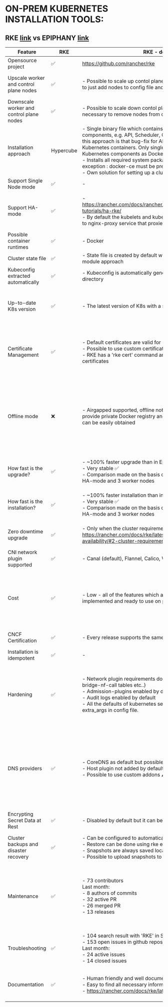 # ON-PREM KUBERNETES INSTALLATION TOOLS:

## RKE [link](https://github.com/rancher/rke) vs EPIPHANY [link](https://github.com/epiphany-platform/epiphany)

| Feature                                  | RKE                | RKE - description  | Epiphany           | Epiphany - description    | Kubespray                 | Kubespray - description | Kubeone                 | Kubeone - description |
| ---------------------------------------- | ------------------ | -------------------| ------------------ | ------------------------- | ------------------------- | ----------------------- | ----------------------- | --------------------- |
| Opensource project                       | :white_check_mark: | https://github.com/rancher/rke | :white_check_mark: | https://github.com/epiphany-platform/epiphany | :white_check_mark: | https://github.com/kubernetes-sigs/kubespray | :white_check_mark: | https://github.com/kubermatic/kubeone |
| Upscale worker and control plane nodes   | :white_check_mark: | - Possible to scale up contol plane and worker nodes. It is necessary to just add nodes to config file and execute 'rke up' | :white_check_mark: | - Possible to scale up contol plane and worker nodes. It is necessary to add new nodes to config file, switch some flags and execute 'epicli apply' | :white_check_mark: | - Possible to scale up contol plane and worker nodes. It is necessary to add new nodes to config filen and execute 'ansible-playbook'<br /> - https://kubespray.io/#/docs/nodes | :x: | - No informations how to do it on prem |
| Downscale worker and control plane nodes | :white_check_mark: | - Possible to scale down contol plane and worker nodes. It is necessary to remove nodes from config file and execute 'rke up' | :x: | - | :white_check_mark: | - Possible to scale down contol plane and worker nodes. It is necessary to remove nodes from config file and execute 'ansible-playbook'<br /> - https://kubespray.io/#/docs/nodes | :x: | - No informations how to do it on prem |
| Installation approach                    | Hypercube | - Single binary file which contains all set of core Kubernetes components, e.g. API, Scheduler, Controller, etc. The problem with this approach is that bug-fix for API causes update of all core Kubernetes containers. Only single endpoint to download the binary. Kubernetes components as Docker containers - also kubelet.<br /> - Installs all required system packages automatically with one exception : docker-ce must be pre-installed on all nodes :warning:<br /> - Own solution for setting up a cluster based on the GO language | Kubeadm | - Based on python and ansible tool, uses kubeadm | Kubeadm | - Can be managed using pre-built docker images form quay.io, ansible based<br /> - Installs all required system packages automatically  | Kubeadm | - Installed from a single statically-linked binary, based on Ansible and Kubeadm<br /> - Installs all required system packages automatically |
| Support Single Node mode                 | :white_check_mark: | -                  | :white_check_mark: | - | :white_check_mark: | -                  | :white_check_mark: | -                  |
| Support HA-mode                          | :white_check_mark: | - https://rancher.com/docs/rancher/v2.x/en/installation/resources/k8s-tutorials/ha-rke/<br /> - By default the kubelets and kube-proxies are configured to connect to nginx-proxy service that proxies all requests to all master nodes | :white_check_mark: | - https://github.com/epiphany-platform/epiphany/blob/develop/docs/design-docs/kubernetes-ha/kubernetes-ha.md<br /> - Based on idea from kubespray HA-mode, on every node lightweight load-balancer is installed that proxies all requests to all master nodes | :white_check_mark: | - On every non master node lightweight load-balancer (nginx proxy) is installed that proxies all requests to all master nodes | :white_check_mark: | - Very poorly documented. Only master components are configured out of the box in HA mode, in order to achieve full high availability we should apply manually a similar solution as in Epiphany |
| Possible container runtimes              | :white_check_mark: | - Docker | :white_check_mark: | - Docker | :white_check_mark: | - Docker (default), containerd, cri-o | :white_check_mark: | - Docker (default), containerd<br /> - It's expected that the Docker support will be removed in Kubernetes 1.22 :warning: |
| Cluster state file                       | :white_check_mark: | - State file is created by default what can be very useful in case of module approach | :x: | - | :x: | - | :x: | - |
| Kubeconfig extracted automatically       | :white_check_mark: | - Kubeconfig is automatically generated for the RKE cluster in local directory | :x: | - Only for installation process | :x: | - | :white_check_mark: | - Kubeconfig is automatically generated for the Kubeone cluster in local directory |
| Up-to-date K8s version                   | :white_check_mark: | - The latest version of K8s with a slight delay | :x: | - Usually two minor version behind the upstream version | - The latest version of K8s with a slight delay | :x: | - Usually two minor version behind the upstream version |
| Certificate Management                   | :white_check_mark: | - Default certificates are valid for 10 years<br /> - Possible to use custom certificates<br /> - RKE has a 'rke cert' command and it is possible to easily rotate the certificates | :white_check_mark: | - Default certificates are valid for one year (possible to set custom value)<br /> - Possible to use custom CA certificates<br /> - Epiphany has a ability to renew the certificates | :white_check_mark: | - Certficates are valid by default for one year<br />  - There is no official possibility to use custom certificate<br /> - Kubespray supports rotating certificates used for etcd and Kubernetes components, but some manual steps may be required<br /> - https://kubespray.io/#/docs/upgrades?id=upgrade-considerations | :white_check_mark: | - Certficates are valid by default for one year<br /> - It is not officially documented but certificates are renew during cluster upgrade<br /> - There is no official possibility to use custom certificate |
| Offline mode                             | :x: | - Airgapped supported, offline not fully supported, we need to provide private Docker registry and the list of required docker images can be easily obtained | :white_check_mark: | - | :x: | - Not fully supported / automated<br /> - Docker images and binary files (kubeadm, kubectl, ...) can be downloaded automatically<br /> - Ddownload procedure requires exising 2-node online cluster :warning:<br /> - Download procedure fails if there is no "/etc/kubernetes/" folder present on the machines<br /> - User needs to provide on-prem docker-registry and http server<br /> - https://kubespray.io/#/docs/offline-environment | :x: | - Not fully supported / automated<br /> - Provides a script to download docker images<br /> - User needs to provide on-prem docker-registry <br /> - User needs to take care of system packages<br /> - https://docs.kubermatic.com/kubermatic/v2.14/advanced/offline_mode/ |
| How fast is the upgrade?                 | :white_check_mark: | - ~100% faster upgrade than in Epiphany<br /> - Very stable :white_check_mark: <br />  - Comparison made on the basis of cluster with 3 master nodes in HA-mode and 3 worker nodes  | :x: | - ~100% longer upgrade than in RKE<br /> - Comparison made on the basis of cluster with 3 master nodes in HA-mode and 3 worker nodes using custom repository feature. Without using the feature, the process is even much more longe (2-3 times). | :white_check_mark: | - ~60% faster upgrade than in Epiphany<br /> - Occasional failures <br /> - Comparison made on the basis of cluster with 3 master nodes in HA-mode and 3 worker nodes | :white_check_mark: | - ~70% faster upgrade than in Epiphany<br /> - Stable on KVM<br /> - Comparison made on the basis of cluster with 3 master nodes in HA-mode and 3 worker nodes |
| How fast is the installation?            | :white_check_mark: | - ~100% faster installation than in Epiphany<br /> - Very stable :white_check_mark: <br /> - Comparison made on the basis of cluster with 3 master nodes in HA-mode and 3 worker nodes | :x: | - ~100% longer installation than in RKE<br /> - Comparison made on the basis of cluster with 3 master nodes in HA-mode and 3 worker nodes using custom repository feature. Without using the feature, the process is even much more longe (2-3 times). | :white_check_mark: | - ~60% faster installation than in Epiphany<br /> - Occasional failures<br /> - Comparison made on the basis of cluster with 3 master nodes in HA-mode and 3 worker nodes | :white_check_mark: | - ~70% faster installation than in Epiphany<br /> - It was not possible to install on Azure online, failed repeatedly :warning:, stable on KVM<br /> - Comparison made on the basis of cluster with 3 master nodes in HA-mode and 3 worker nodes |
| Zero downtime upgrade                    | :white_check_mark: | - Only when the cluster requirements are meet: https://rancher.com/docs/rke/latest/en/upgrades/maintaining-availability/#2-cluster-requirements | :white_check_mark: | - Only when the cluster requirements are meet: https://github.com/epiphany-platform/epiphany/blob/develop/docs/home/howto/UPGRADE.md | :white_check_mark: | - Using ansible upgrade playbook and only when the cluster requirements are meet, check gracful upgrade: https://kubespray.io/#/docs/upgrades | :white_check_mark: | - Only when the cluster requirements are meet, upgrade is procesing node by node in place, more: https://docs.kubermatic.com/kubeone/v1.0/upgrading/ | 
| CNI network plugin supported             | :white_check_mark: | - Canal (default), Flannel, Calico, Weave | :white_check_mark: | - Flannel (default), Calico, Canal | :white_check_mark: | - Calico (default), canal, cilium, flannel, kube-ovn, kube-router, macvlan, ovn4nfv, weave | :white_check_mark: | - Canal (default), weave |
| Cost                                     | :white_check_mark: | - Low - all of the features which are in Epiphany are already well implemented and ready to use on production | :x: | - High - Epiphany team need to mantain all the code and upgrades | :white_check_mark: | - Medium - almost all of the features which are in Epiphany are already implemented but there are still a lot of code which could be improved and added | - High - lots of code need to be added and improved in order to have the epiphany features |
| CNCF Certification                       | :white_check_mark: | - Every release supports the same APIs as upstream Kubernetes | :x: | - Epiphany is only based on Kubeadm which has CNCF Certification. Every release supports the same APIs as upstream Kubernetes | :white_check_mark: | - Every release supports the same APIs as upstream Kubernetes | :white_check_mark: | - Every release supports the same APIs as upstream Kubernetes |
| Installation is idempotent               | :white_check_mark: | - | :x: | - Lots of indempotent issue repoted | :white_check_mark: | - https://github.com/kubermatic/kubeone/pull/663 |
| Hardening                                | :white_check_mark: | - Network plugin requirements done by default ( IP forwarding, bridge-nf-call tables etc..)<br /> - Admission-plugins enabled by default<br /> - Audit logs enabled by default<br /> - All the defaults of kubernetes services can be changed using the extra_args in config file. | :white_check_mark: | - All the hardening (IP forwarding, bridge-nf-call tables etc..) is done by default and mantain by Epiphany Team using usually ansible modules<br /> - Audit logs enabled by default<br /> - Admission-plugins enabled by default<br /> - All the defaults of kubernetes services can be changed using parameters in config file, if no we can add the possibility. | :x: | - Network plugin requirements done by default ( IP forwarding, bridge-nf-call tables etc..)<br /> - Admission-plugins enabled by default but there are still some of them which should be added in manifest file<br /> - Audit logs disabled by default<br /> - Lots of the defaults of kubernetes services can be changed using manifest files but there are still some parameters which are not configurable in manifest config file | :x: | - Network plugin requirements done by default ( IP forwarding, bridge-nf-call tables etc..)<br /> - Admission-plugins enabled by default but there are still some of them which should be added in manifest file<br /> - Audit logs disabled by default<br /> - Lots of the defaults of kubernetes services can be changed using manifest files but there are still some parameters which are not configurable in manifest config file |
| DNS providers                            | :white_check_mark: | - CoreDNS as default but possible to use kube-dns<br /> - Host plugin not added by default<br /> - Possible to use custom addons :warning: | :white_check_mark: | - CoreDNS as default | - Config map is updated by default with host plugin using ansible and kubectl | :white_check_mark: | - CoreDNS by default, possible to use: CoreDNS Dual mode, Manual mode or none<br /> - Host plugin is not added by default | :white_check_mark: | - CoreDNS as default <br /> - Possible to use custom addons :warning: |
| Encrypting Secret Data at Rest           | :white_check_mark: | - Disabled by default but it can be enabled easily | :white_check_mark: | - Enabled by default, can be easily disbaled | :white_check_mark: | - Disabled by default, can be easily enabled | :x: | - Disabled by default, not configurable |
| Cluster backups and disaster recovery    | :white_check_mark: | - Can be configured to automatically take snapshots of etcd<br /> - Restore can be done using rke etcd snapshot-restore command <br /> - Snapshots are always saved locally in /opt/rke/etcd-snapshots <br /> - Possible to upload snapshots to Amazon S3 backend | :white_check_mark: | - Can be done using epicli backup command<br /> - Default backup location is defined on repository host<br /> - Possible backend storage for snapshots: Azure Blob Storage, Amazon S3, NAS and any other attached storage<br /> - Restore can be done using epicli recovery command | :x: | - Very poorly documented, but looking at the code it can be possible to run manually ready to use ansible playbook and save etcd backup locally, nothing more | :white_check_mark: | - Backup is possible to do automcaticaly to AWS S3 bucket using backup addon, recovery process must be done manually |
| Maintenance                              | :white_check_mark: | - 73 contributors<br /> Last month:<br /> - 8 authors of commits<br /> - 32 active PR<br /> - 26 merged PR<br /> - 13 releases | :white_check_mark: | - 23 contributors<br /> Last month:<br /> - 6 authors of commits<br /> - 36 active PR<br /> - 29 merged PR<br /> - 1 release | :white_check_mark: | - 702 contributors<br /> Last month:<br /> - 26 authors of commits<br /> - 86 active PR<br /> - 75 merged PR<br /> - 1 release | - 36 contributors<br /> Last month:<br /> - 3 authors of commits<br /> - 9 active PR<br /> - 6 merged PR<br /> - 1 release |
| Troubleshooting                          | :white_check_mark: | - 104 search result with 'RKE' in Stack Overflow community<br /> - 153 open issues in github repository<br /> Last month:<br /> - 24 active issues<br /> - 14 closed issues | :white_check_mark: | - No activity in Stack Overflow community<br /> - 298 open issues in github repository<br /> Last month:<br /> - 43 active issues<br /> - 18 closed issues | :white_check_mark: | - 374 search result with 'Kubespray' in Stack Overflow community<br /> - 142 open issues in github repository<br /> Last month:<br /> - 85 active issues<br /> - 57 closed issues | :white_check_mark: | - No activity in Stack Overflow community<br /> - 42 open issues in github repository<br /> Last month:<br /> - 24 active issues<br /> - 12 closed issues |
| Documentation                            | :white_check_mark: | - Human friendly and well documented <br /> - Easy to find all necessary information<br /> - https://rancher.com/docs/rke/latest/en/ | :white_check_mark: | - Need to be improved<br /> - Almost all necessary topics are covered <br /> - All the documentation in .md files in github repository<br /> - Already created task for the improvment<br /> - https://github.com/epiphany-platform/epiphany | :white_check_mark: | - Human friendly documentation but a lot of inaccurate information, need to be still improved<br /> - https://kubespray.io/#/ | :white_check_mark: | - No examples documented for on-prem installation, a lot of important topics are not covered<br /> - The least valuable documentation :warning:<br /> - https://docs.kubermatic.com/kubeone/master/ |
